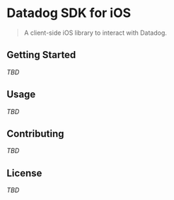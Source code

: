 # Datadog SDK for iOS

> A client-side iOS library to interact with Datadog.

## Getting Started 

_TBD_

## Usage

_TBD_

## Contributing

_TBD_

## License

_TBD_
